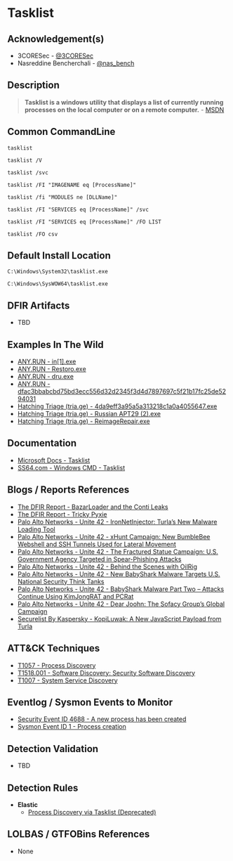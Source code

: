 # Tasklist

## Acknowledgement(s)

- 3CORESec - [@3CORESec](https://twitter.com/3CORESec)
- Nasreddine Bencherchali - [@nas_bench](https://twitter.com/nas_bench)

## Description

> **Tasklist is a windows utility that displays a list of currently running processes on the local computer or on a remote computer.** - [MSDN](https://docs.microsoft.com/en-us/windows-server/administration/windows-commands/tasklist)

## Common CommandLine

```batch
tasklist

tasklist /V

tasklist /svc

tasklist /FI "IMAGENAME eq [ProcessName]"

tasklist /fi "MODULES ne [DLLName]"

tasklist /FI "SERVICES eq [ProcessName]" /svc

tasklist /FI "SERVICES eq [ProcessName]" /FO LIST

tasklist /FO csv
```

## Default Install Location

```batch
C:\Windows\System32\tasklist.exe

C:\Windows\SysWOW64\tasklist.exe
```

## DFIR Artifacts

- TBD

## Examples In The Wild

- [ANY.RUN - in[1].exe](https://app.any.run/tasks/058ad3c9-b95f-46bf-95fb-b64bfd9bcd35/)
- [ANY.RUN - Restoro.exe](https://app.any.run/tasks/fb2c0aa7-15c0-4198-8d0c-114b6cee70c8/)
- [ANY.RUN - dru.exe](https://app.any.run/tasks/0318cefb-a012-4884-87b3-56056b4304a5/)
- [ANY.RUN - dfac3bbabcbd75bd3ecc556d32d2345f3d4d7897697c5f21b17fc25de5294031](https://app.any.run/tasks/46900dbd-3517-4750-9e06-d6963ca2f030/)
- [Hatching Triage (tria.ge) - 4da9eff3a95a5a313218c1a0a4055647.exe](https://tria.ge/210620-xpwffztzae/behavioral1#report)
- [Hatching Triage (tria.ge) - Russian APT29 (2).exe](https://tria.ge/200717-h9ahb75ylj/behavioral1#report)
- [Hatching Triage (tria.ge) - ReimageRepair.exe](https://tria.ge/201211-5fm3dkn39j/behavioral1#report)

## Documentation

- [Microsoft Docs - Tasklist](https://docs.microsoft.com/en-us/windows-server/administration/windows-commands/tasklist)
- [SS64.com - Windows CMD - Tasklist](https://ss64.com/nt/tasklist.html)

## Blogs / Reports References

- [The DFIR Report - BazarLoader and the Conti Leaks](https://thedfirreport.com/2021/10/04/bazarloader-and-the-conti-leaks/)
- [The DFIR Report - Tricky Pyxie](https://thedfirreport.com/2020/04/30/tricky-pyxie/)
- [Palo Alto Networks - Unite 42 - IronNetInjector: Turla’s New Malware Loading Tool](https://unit42.paloaltonetworks.com/ironnetinjector/)
- [Palo Alto Networks - Unite 42 - xHunt Campaign: New BumbleBee Webshell and SSH Tunnels Used for Lateral Movement](https://unit42.paloaltonetworks.com/bumblebee-webshell-xhunt-campaign/)
- [Palo Alto Networks - Unite 42 - The Fractured Statue Campaign: U.S. Government Agency Targeted in Spear-Phishing Attacks](https://unit42.paloaltonetworks.com/the-fractured-statue-campaign-u-s-government-targeted-in-spear-phishing-attacks/)
- [Palo Alto Networks - Unite 42 - Behind the Scenes with OilRig](https://unit42.paloaltonetworks.com/behind-the-scenes-with-oilrig/)
- [Palo Alto Networks - Unite 42 - New BabyShark Malware Targets U.S. National Security Think Tanks](https://unit42.paloaltonetworks.com/new-babyshark-malware-targets-u-s-national-security-think-tanks/)
- [Palo Alto Networks - Unite 42 - BabyShark Malware Part Two – Attacks Continue Using KimJongRAT and PCRat](https://unit42.paloaltonetworks.com/babyshark-malware-part-two-attacks-continue-using-kimjongrat-and-pcrat/)
- [Palo Alto Networks - Unite 42 - Dear Joohn: The Sofacy Group’s Global Campaign](https://unit42.paloaltonetworks.com/dear-joohn-sofacy-groups-global-campaign/)
- [Securelist By Kaspersky - KopiLuwak: A New JavaScript Payload from Turla](https://securelist.com/kopiluwak-a-new-javascript-payload-from-turla/77429/)

## ATT&CK Techniques

- [T1057 - Process Discovery](https://attack.mitre.org/techniques/T1057)
- [T1518.001 - Software Discovery: Security Software Discovery](https://attack.mitre.org/techniques/T1518/001)
- [T1007 - System Service Discovery](https://attack.mitre.org/techniques/T1007)

## Eventlog / Sysmon Events to Monitor

- [Security Event ID 4688 - A new process has been created](https://www.ultimatewindowssecurity.com/securitylog/encyclopedia/event.aspx?eventID=4688)
- [Sysmon Event ID 1 - Process creation](https://www.ultimatewindowssecurity.com/securitylog/encyclopedia/event.aspx?eventid=90001)

## Detection Validation

- TBD

## Detection Rules

- **Elastic**
  - [Process Discovery via Tasklist (Deprecated)](https://github.com/elastic/detection-rules/blob/main/rules/_deprecated/discovery_process_discovery_via_tasklist_command.toml)

## LOLBAS / GTFOBins References

- None
